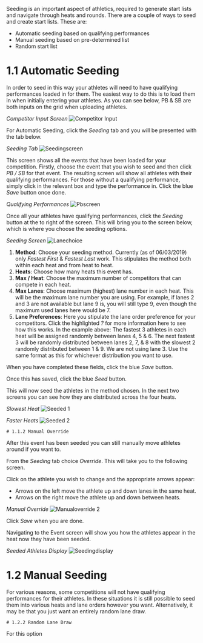 <!-- TITLE: Training Manual - Seeding Tab -->

Seeding is an important aspect of athletics, required to generate start lists and navigate through heats and rounds. There are a couple of ways to seed and create start lists. These are: 

* Automatic seeding based on qualifying performances
* Manual seeding based on pre-determined list
* Random start list
# 1.1 Automatic Seeding
In order to seed in this way your athletes will need to have qualifying performances loaded in for them. The easiest way to do this is to load them in when initially entering your athletes. As you can see below, PB & SB are both inputs on the grid when uploading athletes.

*Competitor Input Screen*
![Competitor Input](/uploads/competitors/competitor-input.png "Competitor Input")

For Automatic Seeding, click the *Seeding* tab and you will be presented with the tab below.

*Seeding Tab*
![Seedingscreen](/uploads/seeding/seedingscreen.png "Seedingscreen")

This screen shows all the events that have been loaded for your competition. Firstly, choose the event that you wish to seed and then click *PB / SB* for that event. The resulting screen will show all athletes with their qualifying performances. For those without a qualifying performance, simply click in the relevant box and type the performance in. Click the blue *Save* button once done. 

*Qualifying Performances*
![Pbscreen](/uploads/seeding/pbscreen.png "Pbscreen")

Once all your athletes have qualifying performances, click the *Seeding* button at the to right of the screen. This will bring you to the screen below, which is where you choose the seeding options.

*Seeding Screen*
![Lanechoice](/uploads/seeding/lanechoice.png "Lanechoice")

1. **Method**: Choose your seeding method. Currently (as of 06/03/2019) only *Fastest First* & *Fastest Last* work. This stipulates the method both within each heat and from heat to heat.
2. **Heats**: Choose how many heats this event has.
3. **Max / Heat**: Choose the maximum number of competitors that can compete in each heat.
4. **Max Lanes**: Choose maximum (highest) lane number in each heat. This will be the maximum lane number you are using. For example, if lanes 2 and 3 are not available but lane 9 is, you will still type 9, even though the maximum used lanes here would be 7.
5. **Lane Preferences**: Here you stipulate the lane order preference for your competitors. Click the highlighted *?* for more information here to see how this works. In the example above:
The fastest 3 athletes in each heat will be assigned randomly between lanes 4, 5 & 6. The next fastest 3 will be randomly distributed between lanes 2, 7, & 8 with the slowest 2 randomly distributed between 1 & 9. We are not using lane 3. 
	Use the same format as this for whichever distribution you want to use. 

When you have completed these fields, click the blue *Save* button. 

Once this has saved, click the blue *Seed* button.

This will now seed the athletes in the method chosen. In the next two screens you can see how they are distributed across the four heats.

*Slowest Heat*
![Seeded 1](/uploads/seeding/seeded-1.png "Seeded 1")

*Faster Heats*
![Seeded 2](/uploads/seeding/seeded-2.png "Seeded 2")

	# 1.1.2 Manual Override

After this event has been seeded you can still manually move athletes around if you want to. 

From the *Seeding* tab choice *Override*. This will take you to the following screen. 

Click on the athlete you wish to change and the appropriate arrows appear:
* Arrows on the left move the athlete up and down lanes in the same heat. 
* Arrows on the right move the athlete up and down between heats.

*Manual Override*
![Manualoverride 2](/uploads/seeding/manualoverride-2.png "Manualoverride 2")

Click *Save* when you are done. 

Navigating to the Event screen will show you how the athletes appear in the heat now they have been seeded.

*Seeded Athletes Display*
![Seedingdisplay](/uploads/seeding/seedingdisplay.png "Seedingdisplay")
# 1.2 Manual Seeding
For various reasons, some competitions will not have qualifying performances for their athletes. In these situations it is still possible to seed them into various heats and lane orders however you want. Alternatively, it may be that you just want an entirely random lane draw.

	# 1.2.2 Random Lane Draw

For this option
